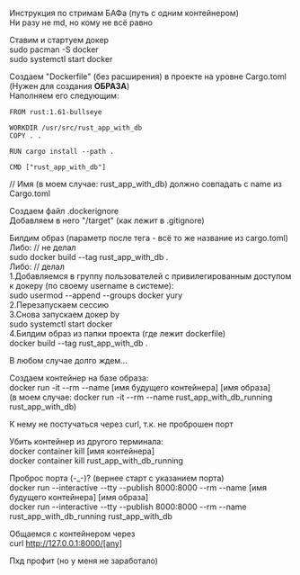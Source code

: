 Инструкция по стримам БАФа (путь с одним контейнером)  
Ни разу не md, но кому не всё равно

Ставим и стартуем докер  
sudo pacman -S docker  
sudo systemctl start docker  

Создаем "Dockerfile" (без расширения) в проекте на уровне Cargo.toml (Нужен для создания **ОБРАЗА**)  
Наполняем его следующим:  
```docker
FROM rust:1.61-bullseye

WORKDIR /usr/src/rust_app_with_db
COPY . .

RUN cargo install --path .

CMD ["rust_app_with_db"]
```
// Имя (в моем случае: rust_app_with_db) должно совпадать с name из Cargo.toml


Создаем файл .dockerignore  
Добавляем в него "/target" (как лежит в .gitignore)


Билдим образ (параметр после тега - всё то же название из cargo.toml)  
Либо: // не делал  
sudo docker build --tag rust_app_with_db .  
Либо: // делал  
1.Добавляемся в группу пользователей с привилегированным доступом к докеру (по своему username в системе):  
sudo usermod --append --groups docker yury  
2.Перезапускаем сессию  
3.Снова запускаем докер by  
sudo systemctl start docker  
4.Билдим образ из папки проекта (где лежит dockerfile)  
docker build --tag rust_app_with_db .  

В любом случае долго ждем...


Создаем контейнер на базе образа:  
docker run -it --rm --name [имя будущего контейнера] [имя образа]  
(в моем случае: docker run -it --rm --name rust_app_with_db_running rust_app_with_db)  

К нему не постучаться через curl, т.к. не проброшен порт  

Убить контейнер из другого терминала:  
docker container kill [имя контейнера]  
docker container kill rust_app_with_db_running  


Проброс порта (-_-)? (вернее старт с указанием порта)  
docker run --interactive --tty --publish 8000:8000 --rm --name [имя будущего контейнера] [имя образа]  
docker run --interactive --tty --publish 8000:8000 --rm --name rust_app_with_db_running rust_app_with_db  


Общаемся с контейнером через  
curl http://127.0.0.1:8000/[any]  

Пхд профит (но у меня не заработало)  

